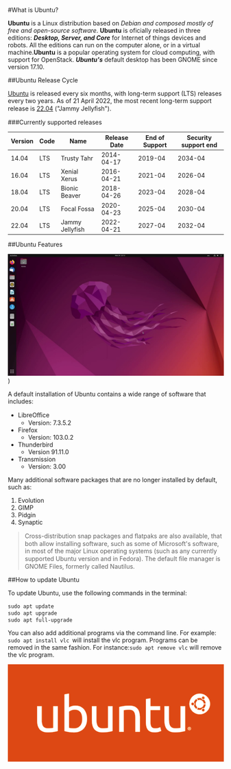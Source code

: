 #What is Ubuntu?

**Ubuntu** is a Linux distribution based on *Debian and composed mostly of free and open-source software*.
**Ubuntu** is oficially released in three editions: ***Desktop, Server, and Core*** for Internet of things devices and
robots. All the editions can run on the computer alone, or in a virtual machine.**Ubuntu** is a popular
operating system for cloud computing, with support for OpenStack. ***Ubuntu's*** default desktop has been
GNOME since version 17.10.

##Ubuntu Release Cycle

[Ubuntu](http://ubuntu.com/) is released every six months, with long-term support (LTS) releases every two years. As of 21 April
2022, the most recent long-term support release is [22.04](http://ubuntu.com/) ("Jammy Jellyﬁsh").


###Currently supported releases

| Version | Code | Name            | Release Date | End of Support | Security support end |
| ------- | ---- | --------------- | ------------ | -------------- | -------------------- |
| 14.04   | LTS  | Trusty Tahr     | 2014-04-17   | 2019-04        | 2034-04              |
| 16.04   | LTS  | Xenial Xerus    | 2016-04-21   | 2021-04        | 2026-04              |
| 18.04   | LTS  | Bionic Beaver   | 2018-04-26   | 2023-04        | 2028-04              |
| 20.04   | LTS  | Focal Fossa     | 2020-04-23   | 2025-04        | 2030-04              |
| 22.04   | LTS  | Jammy Jellyfish | 2022-04-21   | 2027-04        | 2032-04              |

##Ubuntu Features

![Ubuntu Desktop](ubuntu-desktop.png))

A default installation of Ubuntu contains a wide range of software that includes:
+ LibreOﬃce
    * Version: 7.3.5.2
+ Firefox
    * Version: 103.0.2
+ Thunderbird
    * Version 91.11.0
+ Transmission
    * Version: 3.00

Many additional software packages that are no longer installed by default, such as:
1. Evolution
2. GIMP
3. Pidgin
4. Synaptic


> Cross-distribution snap packages and ﬂatpaks are also available, that both allow installing software, such as some of Microsoft's software, in most of the major Linux operating systems (such as any currently supported Ubuntu version and in Fedora). The default ﬁle manager is GNOME Files, formerly called Nautilus.

##How to update Ubuntu

To update Ubuntu, use the following commands in the terminal:

```
sudo apt update
sudo apt upgrade
sudo apt full-upgrade
```

You can also add additional programs via the command line. For example: `sudo apt install vlc `will install the vlc program. Programs can be removed in the same fashion. For instance:` sudo apt remove vlc ` will remove the vlc program.

![Ubuntu Logo](ubuntu-logo.png)